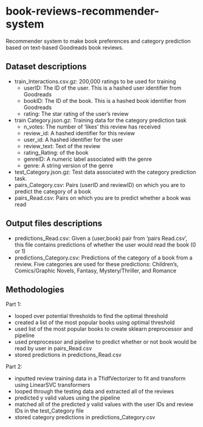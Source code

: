 # book-reviews-recommender-system

Recommender system to make book preferences and category prediction based on text-based Goodreads book reviews.

## Dataset descriptions 

- train_Interactions.csv.gz: 200,000 ratings to be used for training
  - userID:  The ID of the user. This is a hashed user identifier from Goodreads
  - bookID: The ID of the book. This is a hashed book identifier from Goodreads
  - rating: The star rating of the user’s review
- train Category.json.gz: Training data for the category prediction task
  - n_votes: The number of ‘likes’ this review has received
  - review_id: A hashed identifier for this review
  - user_id: A hashed identifier for the user
  - review_text:  Text of the review
  - rating_Rating: of the book
  - genreID: A numeric label associated with the genre
  - genre: A string version of the genre
- test_Category.json.gz: Test data associated with the category prediction task.
- pairs_Category.csv: Pairs (userID and reviewID) on which you are to predict the category of a book
- pairs_Read.csv: Pairs on which you are to predict whether a book was read

## Output files descriptions 

- predictions_Read.csv: Given a (user,book) pair from ‘pairs Read.csv’, this file contains predictions of whether the user
would read the book (0 or 1)
- predictions_Category.csv: Predictions of the category of a book from a review. Five categories are used for these predictions: Children’s, Comics/Graphic Novels, Fantasy, Mystery/Thriller, and Romance

## Methodologies 

Part 1: 
- looped over potential thresholds to find the optimal threshold
- created a list of the most popular books using optimal threshold
- used list of the most popular books to create sklearn preprocessor and pipeline  
- used preprocessor and pipeline to predict whether or not book would be read by user in pairs_Read.csv
- stored predictions in predictions_Read.csv

Part 2:
- inputted review training data in a TfidfVectorizer to fit and transform using LinearSVC transformers
- looped through the testing data and extracted all of the reviews
- predicted y valid values using the pipeline 
- matched all of the predicted y valid values with the user IDs and review IDs in the test_Category file
- stored category predictions in predictions_Category.csv
  
